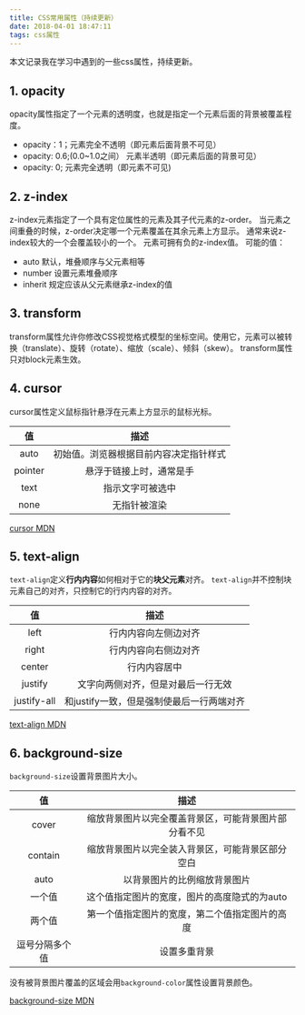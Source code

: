 ```yaml
---
title: CSS常用属性（持续更新）
date: 2018-04-01 18:47:11
tags: css属性
---
```

本文记录我在学习中遇到的一些css属性，持续更新。
## 1. opacity
opacity属性指定了一个元素的透明度，也就是指定一个元素后面的背景被覆盖程度。
- opacity：1；元素完全不透明（即元素后面背景不可见）
- opacity: 0.6;(0.0~1.0之间） 元素半透明（即元素后面的背景可见）
- opacity: 0; 元素完全透明（即元素不可见)

## 2. z-index
z-index元素指定了一个具有定位属性的元素及其子代元素的z-order。
当元素之间重叠的时候，z-order决定哪一个元素覆盖在其余元素上方显示。
通常来说z-index较大的一个会覆盖较小的一个。
元素可拥有负的z-index值。
可能的值：
- auto 默认，堆叠顺序与父元素相等
- number 设置元素堆叠顺序
- inherit 规定应该从父元素继承z-index的值

## 3. transform
transform属性允许你修改CSS视觉格式模型的坐标空间。使用它，元素可以被转换（translate）、旋转（rotate）、缩放（scale）、倾斜（skew）。
transform属性只对block元素生效。

## 4. cursor
cursor属性定义鼠标指针悬浮在元素上方显示的鼠标光标。

|值|描述|
|:-:|:-:|
|auto|初始值。浏览器根据目前内容决定指针样式|
|pointer|悬浮于链接上时，通常是手|
|text|指示文字可被选中|
|none|无指针被渲染|

[cursor MDN](https://developer.mozilla.org/zh-CN/docs/Web/CSS/cursor)

## 5. text-align
`text-align`定义**行内内容**如何相对于它的**块父元素**对齐。
`text-align`并不控制块元素自己的对齐，只控制它的行内内容的对齐。

|值|描述|
|:-:|:-:|
|left|行内内容向左侧边对齐|
|right|行内内容向右侧边对齐|
|center|行内内容居中|
|justify|文字向两侧对齐，但是对最后一行无效|
|justify-all|和justify一致，但是强制使最后一行两端对齐|

[text-align MDN](https://developer.mozilla.org/zh-CN/docs/Web/CSS/text-align)

## 6. background-size
`background-size`设置背景图片大小。

|值|描述|
|:-:|:-:|
|cover|缩放背景图片以完全覆盖背景区，可能背景图片部分看不见|
|contain|缩放背景图片以完全装入背景区，可能背景区部分空白|
|auto|以背景图片的比例缩放背景图片|
|一个值|这个值指定图片的宽度，图片的高度隐式的为auto|
|两个值|第一个值指定图片的宽度，第二个值指定图片的高度|
|逗号分隔多个值|设置多重背景|

没有被背景图片覆盖的区域会用`background-color`属性设置背景颜色。

[background-size MDN](https://developer.mozilla.org/zh-CN/docs/Web/CSS/background-size)


